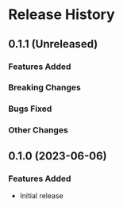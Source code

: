 # Release History

## 0.1.1 (Unreleased)

### Features Added

### Breaking Changes

### Bugs Fixed

### Other Changes

## 0.1.0 (2023-06-06)

### Features Added

* Initial release
